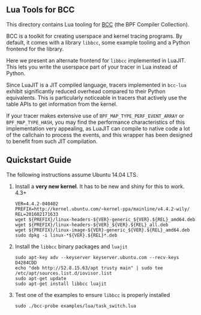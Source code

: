 Lua Tools for BCC
-----------------

This directory contains Lua tooling for [BCC](https://github.com/iovisor/bcc)
(the BPF Compiler Collection).

BCC is a toolkit for creating userspace and kernel tracing programs. By
default, it comes with a library `libbcc`, some example tooling and a Python
frontend for the library.

Here we present an alternate frontend for `libbcc` implemented in LuaJIT. This
lets you write the userspace part of your tracer in Lua instead of Python.

Since LuaJIT is a JIT compiled language, tracers implemented in `bcc-lua`
exhibit significantly reduced overhead compared to their Python equivalents.
This is particularly noticeable in tracers that actively use the table APIs to
get information from the kernel.

If your tracer makes extensive use of `BPF_MAP_TYPE_PERF_EVENT_ARRAY` or
`BPF_MAP_TYPE_HASH`, you may find the performance characteristics of this
implementation very appealing, as LuaJIT can compile to native code a lot of
the callchain to process the events, and this wrapper has been designed to
benefit from such JIT compilation.

## Quickstart Guide

The following instructions assume Ubuntu 14.04 LTS.

1. Install a **very new kernel**. It has to be new and shiny for this to work. 4.3+

    ```
    VER=4.4.2-040402
    PREFIX=http://kernel.ubuntu.com/~kernel-ppa/mainline/v4.4.2-wily/
    REL=201602171633
    wget ${PREFIX}/linux-headers-${VER}-generic_${VER}.${REL}_amd64.deb
    wget ${PREFIX}/linux-headers-${VER}_${VER}.${REL}_all.deb
    wget ${PREFIX}/linux-image-${VER}-generic_${VER}.${REL}_amd64.deb
    sudo dpkg -i linux-*${VER}.${REL}*.deb
    ```

2. Install the `libbcc` binary packages and `luajit`

    ```
    sudo apt-key adv --keyserver keyserver.ubuntu.com --recv-keys D4284CDD
    echo "deb http://52.8.15.63/apt trusty main" | sudo tee /etc/apt/sources.list.d/iovisor.list
    sudo apt-get update
    sudo apt-get install libbcc luajit
    ```

3. Test one of the examples to ensure `libbcc` is properly installed

    ```
    sudo ./bcc-probe examples/lua/task_switch.lua
    ```
